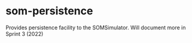 # som-persistence
Provides persistence facility to the SOMSimulator. Will document more in Sprint 3 (2022)
